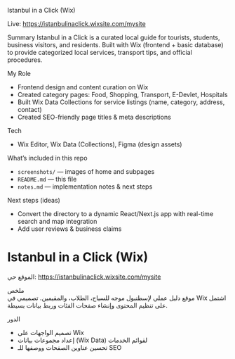 Istanbul in a Click (Wix)

Live: https://istanbulinaclick.wixsite.com/mysite

Summary
Istanbul in a Click is a curated local guide for tourists, students, business visitors, and residents. Built with Wix (frontend + basic database) to provide categorized local services, transport tips, and official procedures.

My Role
- Frontend design and content curation on Wix
- Created category pages: Food, Shopping, Transport, E-Devlet, Hospitals
- Built Wix Data Collections for service listings (name, category, address, contact)
- Created SEO-friendly page titles & meta descriptions

Tech
- Wix Editor, Wix Data (Collections), Figma (design assets)

What’s included in this repo
- `screenshots/` — images of home and subpages
- `README.md` — this file
- `notes.md` — implementation notes & next steps

Next steps (ideas)
- Convert the directory to a dynamic React/Next.js app with real-time search and map integration
- Add user reviews & business claims


# Istanbul in a Click (Wix)

الموقع حي: https://istanbulinaclick.wixsite.com/mysite

ملخص  
موقع دليل عملي لإسطنبول موجه للسياح، الطلاب، والمقيمين. تصميمي في Wix اشتمل على تنظيم المحتوى وإنشاء صفحات الفئات وربط بيانات بسيطة.

الدور  
- تصميم الواجهات على Wix  
- إعداد مجموعات بيانات (Wix Data) لقوائم الخدمات  
- تحسين عناوين الصفحات ووصفها للـ SEO


